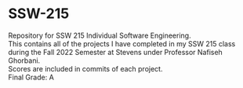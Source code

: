 # SSW-215
Repository for SSW 215 Individual Software Engineering.<br />
This contains all of the projects I have completed in my SSW 215 class during the Fall 2022 Semester at Stevens under Professor Nafiseh Ghorbani.<br />
Scores are included in commits of each project.<br />
Final Grade: A
